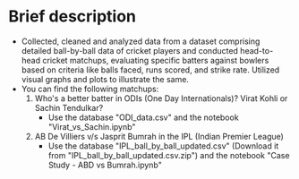 # Brief description
+ Collected, cleaned and analyzed data from a dataset comprising detailed ball-by-ball data of cricket players and conducted head-to-head cricket matchups, evaluating specific batters against bowlers based on criteria like balls faced, runs scored, and strike rate. Utilized visual graphs and plots to illustrate the same.
+ You can find the following matchups:
  1. Who's a better batter in ODIs (One Day Internationals)? Virat Kohli or Sachin Tendulkar?
      + Use the database "ODI_data.csv" and the notebook "Virat_vs_Sachin.ipynb"
  2. AB De Villiers v/s Jasprit Bumrah in the IPL (Indian Premier League)
      + Use the database "IPL_ball_by_ball_updated.csv" (Download it from "IPL_ball_by_ball_updated.csv.zip") and the notebook "Case Study - ABD vs Bumrah.ipynb"
